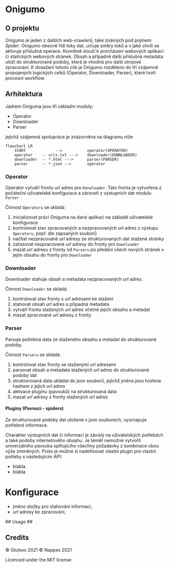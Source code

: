 # Onigumo #

## O projektu ##

Onigumo je jeden z dalších web-crawlerů, také známých pod pojmem _Spider_.
Onigumo obecně řídí toky dat, určuje směry toků a v jaké chvíli se
aktivuje příslušná operace.
Konrétně slouží k procházení webových aplikací či statických webových stránek.
Obsah a případně další příslušná metadata uloží do strukturované podoby,
která je vhodná pro další strojové zpracování. K dosažení tohoto cíle je
Onigumo rozděleno do tří vzájemně propojených logických celků
(Operator, Downloader, Parser), které tvoří procesní workflow.

## Arhitektura ##

Jádrem Oniguma jsou tři základní moduly:
* Operator
* Downloader
* Parser

jejichž vzájemná spolupráce je znázorněna na diagramu níže

```mermaid
flowchart LR
    START             -->           operator(OPERATOR)
    operator    -- urls.txt --->    downloader(DOWNLOADER)
    downloader  -- *.html --->      parser(PARSER)
    parser      -- *.json -->       operator
```

### Operator ###
Operator vytváří frontu url adres pro `Donwloader`. Tato fronta je vytvořena
z počáteční uživatelské konfigurace a zároveň z výstupních dat modulu `Parser`

Činnost `Operatoru` se skládá:
1. inicializovat práci Oniguma na dané aplikaci na základě uživatelské
konfigurace
2. kontrolovat stav zpracovaných a nezpracovaných *url* adres z výstupu
`Operatoru`, popř. dle zapsaných souborů
3. načítat nezpracované *url* adresy ze strukturovaných dat stažené stránky
4. zařazovat nezpracované *url* adresy do fronty pro `Downloader`
5. mazat *url* adresu z fronty od `Parseru` po předání všech nových stránek
v jejím obsahu do fronty pro `Downloader`

### Downloader ###
Downloader stahuje obsah a metadata nezpracovaných *url* adres.

Činnost `Downloader` se skládá:

1. kontrolovat stav fronty s *url* adresami ke stažení
2. stahovat obsah *url* adres a případná metadata
4. vytváří frontu stažených *url* adres včetně jejich obsahu a metadat
3. mazat zpracované *url* adresy z fronty

### Parser ###
Parsuje potřebná data ze staženého obsahu a metadat do strukturované podoby.

Činnost `Parseru` se skládá:

1. kontrolovat stav fronty se staženými *url* adresami
2. parsovat obsah a metadata stažených *url* adres do strukturované podoby dat
3. strukturovaná data ukládat do json souborů, jejichž jména jsou tvořena
hashem z jejich *url* adres
4. aktivace pluginu (pavouků) na strukturovaná data
5. mazat *url* adresy z fronty stažených *url* adres

#### Pluginy (Pavouci - spiders)
Ze strukturované podoby dat uložené v json souborech, vyscrapuje potřebné
informace.

Charakter výstupních dat či informací je závislý na uživatelských
potřebách a také podoby internetového obsahu.
Je téměř nemožné vytvořit univerzálního pavouka splňujícího
všechny požadavky z kombinace obou výše zmíněných.
Proto je možné si nadefinovat vlastní plugin pro vlastní potřeby
s následujícím API:

- blabla
- blabla

# Konfigurace

- jméno složky pro stahování informaci,
- *url* adresy ke zpracování,


## Usage ##

## Credits ##

© Glutexo 2021
© Nappex 2021

Licenced under the MIT license

